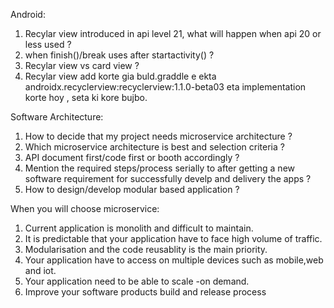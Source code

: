Android:
1. Recylar view introduced in api level 21, what will happen when api 20 or less used ?
2. when finish()/break uses after startactivity() ?
3. Recylar view vs card view ?
4. Recylar view add korte gia buld.graddle e ekta androidx.recyclerview:recyclerview:1.1.0-beta03 eta implementation korte hoy , seta ki kore bujbo.

Software Architecture:
1. How to decide that my project needs microservice architecture ?
2. Which microservice architecture is best and selection criteria ?
3. API document first/code first or booth accordingly ?
4. Mention the required steps/process serially to after getting a new software requirement for successfully develp and delivery the apps ?
5. How to design/develop modular based application ?

When you will choose microservice:
1. Current application is monolith and difficult to maintain.
2. It is predictable that your application have to face high volume of traffic.
3. Modularisation and the code reusablity is the main priority.
4. Your application have to access on multiple devices such as mobile,web and iot.
5. Your application need to be able to scale -on demand.
6. Improve your software products build and release process

